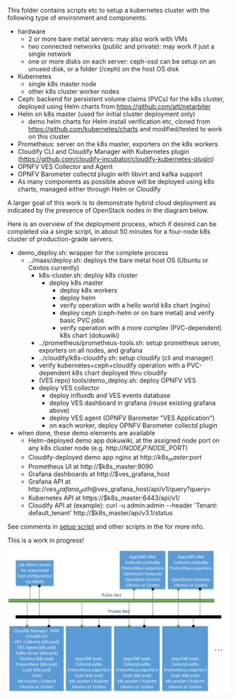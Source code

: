 This folder contains scripts etc to setup a kubernetes cluster with the following type of environment and components:
* hardware
  * 2 or more bare metal servers: may also work with VMs
  * two connected networks (public and private): may work if just a single network
  * one or more disks on each server: ceph-osd can be setup on an unused disk, or a folder (/ceph) on the host OS disk
* Kubernetes
  * single k8s master node
  * other k8s cluster worker nodes
* Ceph: backend for persistent volume claims (PVCs) for the k8s cluster, deployed using Helm charts from https://github.com/att/netarbiter
* Helm on k8s master (used for initial cluster deployment only)
  * demo helm charts for Helm install verification etc, cloned from https://github.com/kubernetes/charts and modified/tested to work on this cluster
* Prometheus: server on the k8s master, exporters on the k8s workers
* Cloudify CLI and Cloudify Manager with Kubernetes plugin (https://github.com/cloudify-incubator/cloudify-kubernetes-plugin)
* OPNFV VES Collector and Agent
* OPNFV Barometer collectd plugin with libvirt and kafka support
* As many components as possible above will be deployed using k8s charts, managed either through Helm or Cloudify

A larger goal of this work is to demonstrate hybrid cloud deployment as indicated by the presence of OpenStack nodes in the diagram below.

Here is an overview of the deployment process, which if desired can be completed via a single script, in about 50 minutes for a four-node k8s cluster of production-grade servers.
* demo_deploy.sh: wrapper for the complete process
  * ../maas/deploy.sh: deploys the bare metal host OS (Ubuntu or Centos currently)
	* k8s-cluster.sh: deploy k8s cluster
	  * deploy k8s master
		* deploy k8s workers
		* deploy helm
		* verify operation with a hello world k8s chart (nginx)
		* deploy ceph (ceph-helm or on bare metal) and verify basic PVC jobs
		* verify operation with a more complex (PVC-dependent) k8s chart (dokuwiki)
	* ../prometheus/prometheus-tools.sh: setup prometheus server, exporters on all nodes, and grafana
	* ../cloudify/k8s-cloudify.sh: setup cloudify (cli and manager)
	* verify kubernetes+ceph+cloudify operation with a PVC-dependent k8s chart deployed thru cloudify
	* (VES repo) tools/demo_deploy.sh: deploy OPNFV VES
    * deploy VES collector
		* deploy influxdb and VES events database
		* deploy VES dashboard in grafana (reuse existing grafana above)
		* deploy VES agent (OPNFV Barometer "VES Application")
		* on each worker, deploy OPNFV Barometer collectd plugin
* when done, these demo elements are available
  * Helm-deployed demo app dokuwiki, at the assigned node port on any k8s cluster node (e.g. http://$NODE_IP:$NODE_PORT)
  * Cloudify-deployed demo app nginx at http://$k8s_master:$port
  * Prometheus UI at http://$k8s_master:9090
  * Grafana dashboards at http://$ves_grafana_host
  * Grafana API at http://$ves_grafana_auth@$ves_grafana_host/api/v1/query?query=<string>
  * Kubernetes API at https://$k8s_master:6443/api/v1/
  * Cloudify API at (example): curl -u admin:admin --header 'Tenant: default_tenant' http://$k8s_master/api/v3.1/status

See comments in [setup script](k8s-cluster.sh) and other scripts in the for more info.

This is a work in progress!

![Resulting Cluster](/docs/images/models-k8s.png?raw=true "Resulting Cluster")

